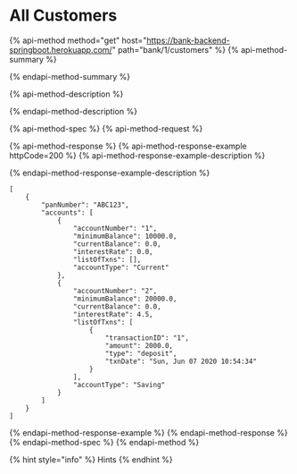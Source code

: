 # All Customers

{% api-method method="get" host="https://bank-backend-springboot.herokuapp.com/" path="bank/1/customers" %}
{% api-method-summary %}

{% endapi-method-summary %}

{% api-method-description %}

{% endapi-method-description %}

{% api-method-spec %}
{% api-method-request %}

{% api-method-response %}
{% api-method-response-example httpCode=200 %}
{% api-method-response-example-description %}

{% endapi-method-response-example-description %}

```
[
    {
        "panNumber": "ABC123",
        "accounts": [
            {
                "accountNumber": "1",
                "minimumBalance": 10000.0,
                "currentBalance": 0.0,
                "interestRate": 0.0,
                "listOfTxns": [],
                "accountType": "Current"
            },
            {
                "accountNumber": "2",
                "minimumBalance": 20000.0,
                "currentBalance": 0.0,
                "interestRate": 4.5,
                "listOfTxns": [
                    {
                        "transactionID": "1",
                        "amount": 2000.0,
                        "type": "deposit",
                        "txnDate": "Sun, Jun 07 2020 10:54:34"
                    }
                ],
                "accountType": "Saving"
            }
        ]
    }
]
```
{% endapi-method-response-example %}
{% endapi-method-response %}
{% endapi-method-spec %}
{% endapi-method %}



{% hint style="info" %}
Hints
{% endhint %}

